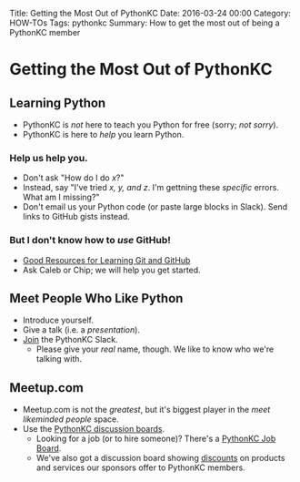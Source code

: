 Title: Getting the Most Out of PythonKC
Date: 2016-03-24 00:00
Category: HOW-TOs
Tags: pythonkc
Summary: How to get the most out of being a PythonKC member

# Getting the Most Out of PythonKC

## Learning Python
* PythonKC is _not_ here to teach you Python for free (sorry; _not sorry_).
* PythonKC is here to _help_ you learn Python.

### Help us help you.
* Don't ask "How do I do _x_?"
* Instead, say "I've tried _x, y, and z_. I'm gettning these _specific_ errors. What am I missing?"
* Don't email us your Python code (or paste large blocks in Slack). Send links to GitHub gists instead.

### But I don't know how to _use_ GitHub!
* [Good Resources for Learning Git and GitHub](https://help.github.com/articles/good-resources-for-learning-git-and-github/)
* Ask Caleb or Chip; we will help you get started.

## Meet People Who Like Python
* Introduce yourself.
* Give a talk (i.e. a _presentation_).
* [Join](https://pykc-slackipy.herokuapp.com/) the PythonKC Slack.
    * Please give your _real_ name, though. We like to know who we're talking with.

## Meetup.com
* Meetup.com is not the _greatest_, but it's biggest player in the _meet likeminded people_ space.
* Use the [PythonKC discussion boards](http://www.meetup.com/pythonkc/messages/boards/).
    * Looking for a job (or to hire someone)? There's a [PythonKC Job Board](http://www.meetup.com/pythonkc/messages/boards/forum/20397477).
    * We've also got a discussion board showing [discounts](http://www.meetup.com/pythonkc/messages/boards/thread/48671344) on products and services our sponsors offer to PythonKC members.

